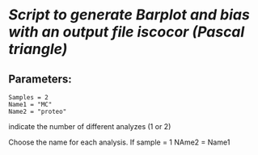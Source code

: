 *Script to generate Barplot and bias with an output file iscocor (Pascal triangle)*
===================================================================================

Parameters:
-----------

    Samples = 2
    Name1 = "MC"
    Name2 = "proteo"

indicate the number of different analyzes (1 or 2)

Choose the name for each analysis. If sample = 1 NAme2 = Name1
